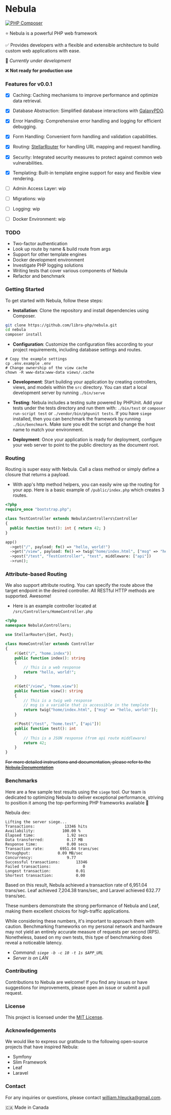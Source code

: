 # Nebula
[![PHP Composer](https://github.com/libra-php/nebula/actions/workflows/php.yml/badge.svg?branch=main)](https://github.com/libra-php/nebula/actions/workflows/php.yml)

⭐ Nebula is a powerful PHP web framework

✅ Provides developers with a flexible and extensible architecture to build custom web applications with ease.

👷 *Currently under development*

❌ **Not ready for production use**


### Features for v0.0.1
- [x] Caching: Caching mechanisms to improve performance and optimize data retrieval.
- [x] Database Abstraction: Simplified database interactions with <a href='https://github.com/libra-php/galaxy-pdo'>GalaxyPDO</a>.
- [x] Error Handling: Comprehensive error handling and logging for efficient debugging.
- [x] Form Handling: Convenient form handling and validation capabilities.
- [x] Routing: <a href='https://github.com/libra-php/stellar-router'>StellarRouter</a> for handling URL mapping and request handling.
- [x] Security: Integrated security measures to protect against common web vulnerabilities.
- [x] Templating: Built-in template engine support for easy and flexible view rendering.
- [ ] Admin Access Layer: wip
- [ ] Migrations: wip
- [ ] Logging: wip
- [ ] Docker Environment: wip


### TODO
- Two-factor authentication
- Look up route by name & build route from args
- Support for other template engines
- Docker development environment
- Investigate PHP logging solutions
- Writing tests that cover various components of Nebula
- Refactor and benchmark


### Getting Started

To get started with Nebula, follow these steps:

- **Installation**: Clone the repository and install dependencies using Composer.
```bash
git clone https://github.com/libra-php/nebula.git
cd nebula
composer install
```

- **Configuration**: Customize the configuration files according to your project requirements, including database settings and routes.
```
# Copy the example settings
cp .env.example .env
# Change ownership of the view cache
chown -R www-data:www-data views/.cache
```

- **Development**: Start building your application by creating controllers, views, and models within the `src` directory. You can start a local development server by running `./bin/serve`

- **Testing**: Nebula includes a testing suite powered by PHPUnit. Add your tests under the tests directory and run them with: `./bin/test` or `composer run-script test` or `./vendor/bin/phpunit tests`. If you have `siege` installed, then you can benchmark the framework by running `./bin/benchmark`. Make sure you edit the script and change the host name to match your environment.

- **Deployment**: Once your application is ready for deployment, configure your web server to point to the public directory as the document root.


### Routing

Routing is super easy with Nebula. Call a class method or simply define a closure that returns a payload.

- With app's http method helpers, you can easily wire up the routing for your app. Here is a basic example of `/public/index.php` which creates 3 routes.
```php
<?php
require_once "bootstrap.php";

class TestController extends Nebula\Controllers\Controller
{
  public function test(): int { return 42; }
}

app()
  ->get("/", payload: fn() => "hello, world!")
  ->get("/view", payload: fn() => twig("home/index.html", ["msg" => "hello, world!"]))
  ->post("/test", "TestController", "test", middleware: ["api"])
  ->run();
```


###  Attribute-based Routing

We also support attribute routing. You can specify the route above the target endpoint in the desired controller. All RESTful HTTP methods are supported. Awesome!

- Here is an example controller located at `/src/Controllers/HomeController.php`
```php
<?php
namespace Nebula\Controllers;

use StellarRouter\{Get, Post};

class HomeController extends Controller
{
    #[Get("/", "home.index")]
    public function index(): string
    {
        // This is a web response
        return "hello, world!";
    }

    #[Get("/view", "home.view")]
    public function view(): string
    {
        // This is a twig web response
        // msg is a variable that is accessible in the template
        return twig("home/index.html", ["msg" => "hello, world!"]);
    }

    #[Post("/test", "home.test", ["api"])]
    public function test(): int
    {
        // This is a JSON response (from api route middleware)
        return 42;
    }
}
```

<s>For more detailed instructions and documentation, please refer to the <a href='#'>Nebula Documentation</a></s>


### Benchmarks

Here are a few sample test results using the `siege` tool. Our team is dedicated to optimizing Nebula to deliver exceptional performance, striving to position it among the top-performing PHP frameworks available 🚀 

Nebula dev:
```
Lifting the server siege...
Transactions:		      13346 hits
Availability:		     100.00 %
Elapsed time:		       1.92 secs
Data transferred:	       0.17 MB
Response time:		       0.00 secs
Transaction rate:	    6951.04 trans/sec
Throughput:		       0.09 MB/sec
Concurrency:		       9.77
Successful transactions:       13346
Failed transactions:	          0
Longest transaction:	       0.01
Shortest transaction:	       0.00
```

Based on this result, Nebula achieved a transaction rate of 6,951.04 trans/sec. Leaf achieved 7,204.38 trans/sec, and Laravel achieved 632.77 trans/sec.

These numbers demonstrate the strong performance of Nebula and Leaf, making them excellent choices for high-traffic applications. 

While considering these numbers, it's important to approach them with caution. Benchmarking frameworks on my personal network and hardware may not yield an entirely accurate measure of requests per second (RPS). Nonetheless, based on my own tests, this type of benchmarking does reveal a noticeable latency.

- *Command: `siege -b -c 10 -t 1s $APP_URL`*
- *Server is on LAN*


### Contributing

Contributions to Nebula are welcome! If you find any issues or have suggestions for improvements, please open an issue or submit a pull request. 


### License

This project is licensed under the <a href='https://github.com/libra-php/nebula/blob/main/LICENSE'>MIT License</a>.


### Acknowledgements

We would like to express our gratitude to the following open-source projects that have inspired Nebula:

- Symfony
- Slim Framework
- Leaf
- Laravel


### Contact

For any inquiries or questions, please contact william.hleucka@gmail.com.


🇨🇦 Made in Canada
